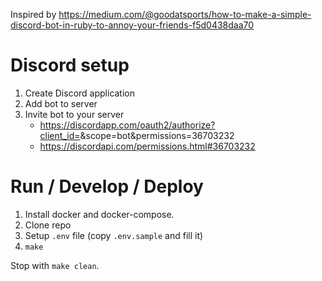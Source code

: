Inspired by https://medium.com/@goodatsports/how-to-make-a-simple-discord-bot-in-ruby-to-annoy-your-friends-f5d0438daa70

# Discord setup

1. Create Discord application
2. Add bot to server
3. Invite bot to your server
   - https://discordapp.com/oauth2/authorize?client_id=<ID>&scope=bot&permissions=36703232
   - https://discordapi.com/permissions.html#36703232

# Run / Develop / Deploy

1. Install docker and docker-compose.
2. Clone repo
3. Setup `.env` file (copy `.env.sample` and fill it)
4. `make`

Stop with `make clean`.
